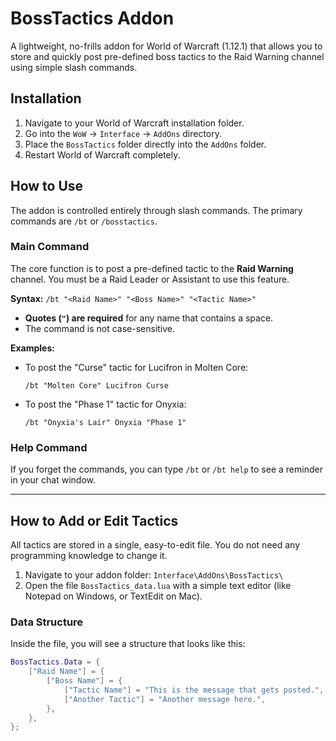 # BossTactics Addon

A lightweight, no-frills addon for World of Warcraft (1.12.1) that allows you to store and quickly post pre-defined boss tactics to the Raid Warning channel using simple slash commands.

## Installation

1.  Navigate to your World of Warcraft installation folder.
2.  Go into the `WoW` -> `Interface` -> `AddOns` directory.
3.  Place the `BossTactics` folder directly into the `AddOns` folder.
4.  Restart World of Warcraft completely.

## How to Use

The addon is controlled entirely through slash commands. The primary commands are `/bt` or `/bosstactics`.

### Main Command

The core function is to post a pre-defined tactic to the **Raid Warning** channel. You must be a Raid Leader or Assistant to use this feature.

**Syntax:**
`/bt "<Raid Name>" "<Boss Name>" "<Tactic Name>"`

-   **Quotes (`"`) are required** for any name that contains a space.
-   The command is not case-sensitive.

**Examples:**

-   To post the "Curse" tactic for Lucifron in Molten Core:
    ```
    /bt "Molten Core" Lucifron Curse
    ```

-   To post the "Phase 1" tactic for Onyxia:
    ```
    /bt "Onyxia's Lair" Onyxia "Phase 1"
    ```

### Help Command

If you forget the commands, you can type `/bt` or `/bt help` to see a reminder in your chat window.

---

## How to Add or Edit Tactics

All tactics are stored in a single, easy-to-edit file. You do not need any programming knowledge to change it.

1.  Navigate to your addon folder: `Interface\AddOns\BossTactics\`
2.  Open the file `BossTactics_data.lua` with a simple text editor (like Notepad on Windows, or TextEdit on Mac).

### Data Structure

Inside the file, you will see a structure that looks like this:

```lua
BossTactics.Data = {
    ["Raid Name"] = {
        ["Boss Name"] = {
            ["Tactic Name"] = "This is the message that gets posted.",
            ["Another Tactic"] = "Another message here.",
        },
    },
};
